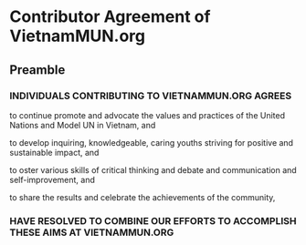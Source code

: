 # Contributor Agreement of VietnamMUN.org

## Preamble 
### INDIVIDUALS CONTRIBUTING TO VIETNAMMUN.ORG AGREES

to continue promote and advocate the values and practices of the United Nations and Model UN in Vietnam, and

to develop inquiring, knowledgeable, caring youths striving for positive and sustainable impact, and

to oster various skills of critical thinking and debate and communication and self-improvement, and 

to share the results and celebrate the achievements of the community,

### HAVE RESOLVED TO COMBINE OUR EFFORTS TO ACCOMPLISH THESE AIMS AT VIETNAMMUN.ORG
